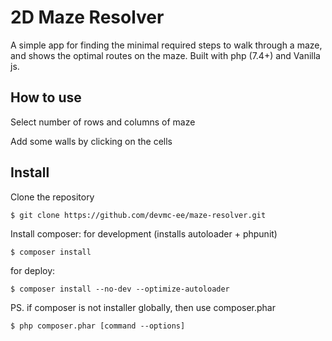 # 2D Maze Resolver

A simple app for finding the minimal required steps to walk through a maze, and shows the optimal routes on the maze.
Built with php (7.4+) and Vanilla js.

## How to use
Select number of rows and columns of maze

Add some walls by clicking on the cells

## Install

Clone the repository
````
$ git clone https://github.com/devmc-ee/maze-resolver.git
````

Install composer:
for development (installs autoloader + phpunit)
````
$ composer install
````

for deploy:
````
$ composer install --no-dev --optimize-autoloader
````

PS. if composer is not installer globally, then use composer.phar
````
$ php composer.phar [command --options]
````
